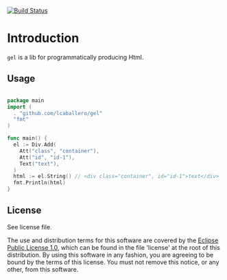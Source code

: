 [![Build Status](https://travis-ci.org/lcaballero/gel.svg?branch=master)](https://travis-ci.org/lcaballero/gel)

# Introduction

`gel` is a lib for programmatically producing Html.

## Usage

```go

package main
import (
  . "github.com/lcaballero/gel"
  "fmt"
)  

func main() {
  el := Div.Add(
    Att("class", "container"),
    Att("id", "id-1"),
    Text("text"),
  )
  html := el.String() // <div class="container", id="id-1">text</div>
  fmt.Println(html)  
}

```


## License

See license file.

The use and distribution terms for this software are covered by the
[Eclipse Public License 1.0][EPL-1], which can be found in the file 'license' at the
root of this distribution. By using this software in any fashion, you are
agreeing to be bound by the terms of this license. You must not remove this
notice, or any other, from this software.


[EPL-1]: http://opensource.org/licenses/eclipse-1.0.txt

